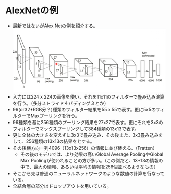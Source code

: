 <script type="text/x-mathjax-config">MathJax.Hub.Config({tex2jax:{inlineMath:[['\$','\$'],['\\(','\\)']],processEscapes:true},CommonHTML: {matchFontHeight:false}});</script>
<script type="text/javascript" async src="https://cdnjs.cloudflare.com/ajax/libs/mathjax/2.7.1/MathJax.js?config=TeX-MML-AM_CHTML"></script>

# AlexNetの例
- 最新ではないがAlex Netの例を紹介する。
![kakunin](imgs/AlexNet.png) 
- 入力には224 x 224の画像を使い、それを11x11のフィルターで畳み込み演算を行う。（多分ストライド４パディング３とか）
- 96(or32*RGB分？)種類のフィルター結果を55 x 55で表す。更に5x5のフィルターでMaxプーリングを行う。
- 96種類を基に256種類のプーリング結果を27x27で表す。更にそれを3x3のフィルターでマックスプーリングして384種類の13x13で表す。
- 更に全体の大きさを変えずに3x3で畳み込み、その後また、3x3畳み込みをして、256種類の13x13の結果をとする。
- その後横方向一列4096（13x13x256）の情報に並び替える。（Fratten）
  - その後のモデルでは、より効果の高いGlobal Average PoolingやGlobal Max Poolingが使われることの方が多い。（この例だと、13*13の情報の中で、最大の情報、あるいは平均の情報を256個並べるようなもの）
- そこから先は普通のニューラルネットワークのような数値の計算を行なっている。
- 全結合層の部分はドロップアウトを用いている。
